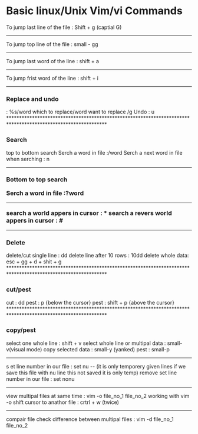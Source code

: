 <h1> Basic linux/Unix Vim/vi Commands </h1>

To jump last line of the file : Shift + g (captial G)
**************************************************************************************************************
To jump top line of the file : small - gg
**************************************************************************************************************
To jump last word of the line : shift + a
**************************************************************************************************************
To jump frist word of the line : shift + i
**************************************************************************************************************
<h3>Replace and undo</h3>
: %s/word which to replace/word want to replace /g
Undo : u
**************************************************************************************************************

<h3>Search</h3>

top to bottom search
Serch a word in file :/word
Serch a next word in file when serching : n
**************************************************************************************************************

<h3>Bottom to top search
  
Serch a word in file :?word

**************************************************************************************************************
search a world appers in cursor : *
search a revers world appers in cursor : #
**************************************************************************************************************
<h3>Delete</h3>
delete/cut single line : dd
delete line after 10 rows : 10dd
delete whole data: esc + gg + d + shit + g
**************************************************************************************************************
<h3>cut/pest</h3>
cut : dd
pest : p {below the cursor}
pest : shift + p {above the cursor}
**************************************************************************************************************

<h3>copy/pest</h3>

select one whole line : shift + v
select whole line or multipal  data : small-v(visual mode)
copy selected data : small-y (yanked)
pest : small-p

**************************************************************************************************************
s
et line number in our file : set nu --
(it is only temporery given lines if we save this file with nu line this not saved it is only temp)
remove set line number in our file : set nonu
****************************************************************************************************************
view multipal files at same time : vim -o file_no_1 file_no_2
working with vim -o  shift cursor to  anathor file : crtrl + w (twice)
***************************************************************************************************************
compair file 
check difference between multipal files : vim -d file_no_1 file_no_2



